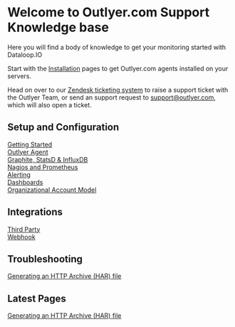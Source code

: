 # Welcome to Outlyer.com Support Knowledge base

Here you will find a body of knowledge to get your monitoring started with Dataloop.IO

Start with the [Installation](/agent/) pages to get Outlyer.com agents installed on your servers.

Head on over to our [Zendesk ticketing system](https://outlyer.zendesk.com/hc/en-gb/requests/new) to raise a support ticket with the Outlyer Team, or send an support request to <support@outlyer.com>, which will also open a ticket.



## Setup and Configuration

[Getting Started](/getting_started/)  
[Outlyer Agent](/agent/)  
[Graphite, StatsD & InfluxDB](/endpoints/)  
[Nagios and Prometheus](/nagios/)  
[Alerting](/alerting/)  
[Dashboards](/dashboards)  
[Organizational Account Model](/account_model)  


## Integrations

[Third Party](/integrations/thirdparty/)  
[Webhook](/integrations/webhook/)


## Troubleshooting

[Generating an HTTP Archive (HAR) file](/troubleshooting/har_archive/)



## Latest Pages

[Generating an HTTP Archive (HAR) file](/troubleshooting/har_archive/)
